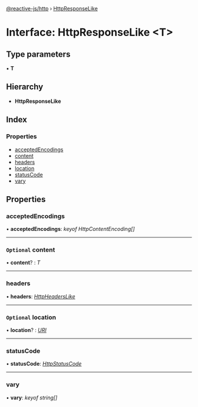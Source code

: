 [@reactive-js/http](../README.md) › [HttpResponseLike](httpresponselike.md)

# Interface: HttpResponseLike <**T**>

## Type parameters

▪ **T**

## Hierarchy

* **HttpResponseLike**

## Index

### Properties

* [acceptedEncodings](httpresponselike.md#acceptedencodings)
* [content](httpresponselike.md#optional-content)
* [headers](httpresponselike.md#headers)
* [location](httpresponselike.md#optional-location)
* [statusCode](httpresponselike.md#statuscode)
* [vary](httpresponselike.md#vary)

## Properties

###  acceptedEncodings

• **acceptedEncodings**: *keyof HttpContentEncoding[]*

___

### `Optional` content

• **content**? : *T*

___

###  headers

• **headers**: *[HttpHeadersLike](httpheaderslike.md)*

___

### `Optional` location

• **location**? : *[URI](uri.md)*

___

###  statusCode

• **statusCode**: *[HttpStatusCode](../enums/httpstatuscode.md)*

___

###  vary

• **vary**: *keyof string[]*
